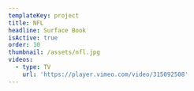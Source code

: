 ```yaml
---
templateKey: project
title: NFL
headline: Surface Book
isActive: true
order: 10
thumbnail: /assets/nfl.jpg
videos:
  - type: TV
    url: 'https://player.vimeo.com/video/315092508'
---
```


